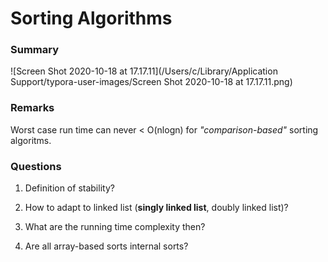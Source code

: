 # Sorting Algorithms

### Summary

![Screen Shot 2020-10-18 at 17.17.11](/Users/c/Library/Application Support/typora-user-images/Screen Shot 2020-10-18 at 17.17.11.png)



### Remarks

Worst case run time can never < O(nlogn) for *"comparison-based"* sorting algoritms.



### Questions

1. Definition of stability?

2. How to adapt to linked list (**singly linked list**, doubly linked list)?

3. What are the running time complexity then?

4. Are all array-based sorts internal sorts?


